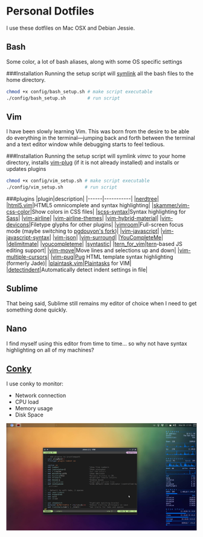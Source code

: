 # Personal Dotfiles
I use these dotfiles on Mac OSX and Debian Jessie.

## Bash
Some color, a lot of bash aliases, along with some OS specific settings

###Installation
Running the setup script will [symlink](https://en.wikipedia.org/wiki/Symbolic_link) all the bash files to the home directory.
```bash
chmod +x config/bash_setup.sh # make script executable
./config/bash_setup.sh        # run script
```

## Vim
I have been slowly learning Vim. This was born from the desire to be able do everything in the terminal—jumping back and forth between the terminal and a text editor window while debugging starts to feel tedious.

###Installation
Running the setup script will symlink _vimrc_ to your home directory, installs [vim-plug](https://github.com/junegunn/vim-plug) (if it is not already installed) and installs or updates plugins
```bash
chmod +x config/vim_setup.sh # make script executable
./config/vim_setup.sh        # run script
```

###plugins
|plugin|description|
|------|-----------|
|[nerdtree](https://github.com/scrooloose/nerdtree)|
|[html5.vim](https://github.com/othree/html5.vim)|HTML5 omnicomplete and syntax highlighting|
|[skammer/vim-css-color](http://github.com/skammer/vim-css-color)|Show colors in CSS files|
|[scss-syntax](http://github.com/cakebaker/scss-syntax.vim)|Syntax highlighting for [Sass](http://sass-lang.com)|
|[vim-airline](https://github.com/vim-airline/vim-airline)|
|[vim-airline-themes](https://github.com/vim-airline/vim-airline-themes)|
|[vim-hybrid-material](https://github.com/kristijanhusak/vim-hybrid-material)|
|[vim-devicons](https://github.com/ryanoasis/vim-devicons)|Filetype glyphs for other plugins|
|[vimroom](https://github.com/mikewest/vimroom)|Full-screen focus mode (maybe switching to [pgdouyon's fork](https://github.com/pgdouyon/vimroom))|
|[vim-javascript](https://github.com/pangloss/vim-javascript)|
|[vim-javascript-syntax](https://github.com/jelera/vim-javascript-syntax)|
|[vim-json](https://github.com/elzr/vim-json)|
|[vim-surround](https://github.com/tpope/vim-surround)|
|[YouCompleteMe](https://github.com/Valloric/YouCompleteMe)|
|[delimitmate](https://github.com/raimondi/delimitmate)|
|[youcompleteme](https://github.com/valloric/youcompleteme)|
|[syntastic](https://github.com/scrooloose/syntastic)|
|[tern_for_vim](https://github.com/marijnh/tern_for_vim)|[tern](http://ternjs.net/)-based JS editing support|
|[vim-move](https://github.com/matze/vim-move)|Move lines and selections up and down|
|[vim-multiple-cursors](https://github.com/terryma/vim-multiple-cursors)|
|[vim-pug](https://github.com/digitaltoad/vim-pug)|[Pug](http://jade-lang.com/) HTML template syntax highlighting (formerly Jade)|
|[plaintask.vim](https://github.com/elentok/plaintasks.vim)|[Plaintasks](https://github.com/aziz/PlainTasks) for VIM|
|[detectindent](https://github.com/ciaranm/detectindent)|Automatically detect indent settings in file|

## Sublime
That being said, Sublime still remains my editor of choice when I need to get something done quickly.

## Nano
I find myself using this editor from time to time... so why not have syntax highlighting on all of my machines?

## [Conky](https://github.com/brndnmtthws/conky)
I use conky to monitor:
* Network connection
* CPU load
* Memory usage
* Disk Space

![Screenshot of my Debian desktop with Conky and Vim Running](./img/debian_screenshot.png?raw=true)
